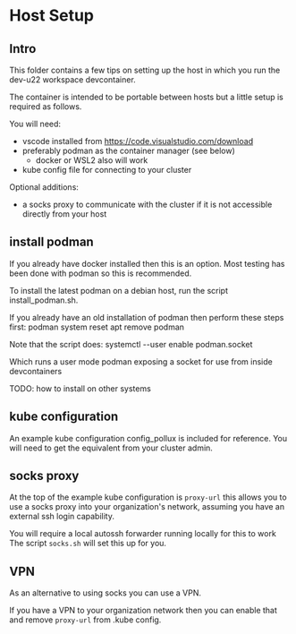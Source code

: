 Host Setup
==========

## Intro

This folder contains a few tips on setting up the host in which you run the
dev-u22 workspace devcontainer.

The container is intended to be portable between hosts but a little setup is
required as follows.

You will need:

- vscode installed from https://code.visualstudio.com/download
- preferably podman as the container manager (see below)
  - docker or WSL2 also will work
- kube config file for connecting to your cluster

Optional additions:

- a socks proxy to communicate with the cluster if it is not accessible directly
  from your host

## install podman

If you already have docker installed then this is an option. Most testing has
been done with podman so this is recommended.

To install the latest podman on a debian host, run the script install_podman.sh.

If you already have an old installation of podman then perform these steps
first:
    podman system reset
    apt remove podman

Note that the script does:
    systemctl --user enable podman.socket

Which runs a user mode podman exposing a socket for use from inside
devcontainers

TODO: how to install on other systems


## kube configuration

An example kube configuration config_pollux is included for reference. You
will need to get the equivalent from your cluster admin.

## socks proxy

At the top of the example kube configuration is ``proxy-url`` this allows
you to use a socks proxy into your organization's network, assuming you have
an external ssh login capability.

You will require a local autossh forwarder running locally for this to work
The script ``socks.sh`` will set this up for you.

## VPN

As an alternative to using socks you can use a VPN.

If you have a VPN to your organization network then you can enable that
and remove ``proxy-url`` from .kube config.

